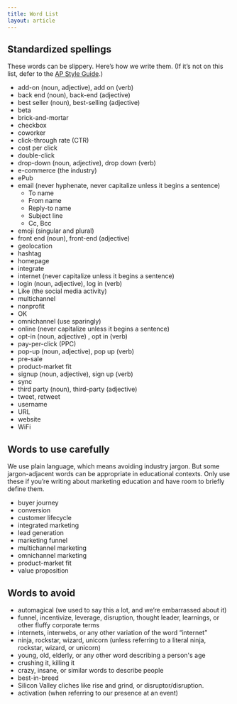 ```yaml
---
title: Word List
layout: article
---
```


## Standardized spellings

These words can be slippery. Here’s how we write them. (If it’s not on this list, defer to the [AP Style Guide](https://www.apstylebook.com/).)

- add-on (noun, adjective), add on (verb)
- back end (noun), back-end (adjective)
- best seller (noun), best-selling (adjective)
- beta
- brick-and-mortar
- checkbox
- coworker
- click-through rate (CTR)
- cost per click
- double-click
- drop-down (noun, adjective), drop down (verb)
- e-commerce (the industry)
- ePub
- email (never hyphenate, never capitalize unless it begins a sentence)
  - To name
  - From name
  - Reply-to name
  - Subject line
  - Cc, Bcc
- emoji (singular and plural)
- front end (noun), front-end (adjective)
- geolocation
- hashtag
- homepage
- integrate
- internet (never capitalize unless it begins a sentence)
- login (noun, adjective), log in (verb)
- Like (the social media activity)
- multichannel
- nonprofit
- OK
- omnichannel (use sparingly)
- online (never capitalize unless it begins a sentence)
- opt-in (noun, adjective) , opt in (verb)
- pay-per-click (PPC)
- pop-up (noun, adjective), pop up (verb)
- pre-sale
- product-market fit
- signup (noun, adjective), sign up (verb)
- sync
- third party (noun), third-party (adjective)
- tweet, retweet
- username
- URL
- website
- WiFi

## Words to use carefully

We use plain language, which means avoiding industry jargon. But some jargon-adjacent words can be appropriate in educational contexts. Only use these if you’re writing about marketing education and have room to briefly define them.

- buyer journey
- conversion
- customer lifecycle
- integrated marketing
- lead generation
- marketing funnel
- multichannel marketing
- omnichannel marketing
- product-market fit
- value proposition

## Words to avoid

- automagical (we used to say this a lot, and we’re embarrassed about it)
- funnel, incentivize, leverage, disruption, thought leader, learnings, or other fluffy corporate terms
- internets, interwebs, or any other variation of the word “internet”
- ninja, rockstar, wizard, unicorn (unless referring to a literal ninja, rockstar, wizard, or unicorn)
- young, old, elderly, or any other word describing a person's age
- crushing it, killing it
- crazy, insane, or similar words to describe people
- best-in-breed
- Silicon Valley cliches like rise and grind, or disruptor/disruption.
- activation (when referring to our presence at an event)

